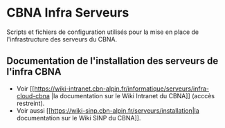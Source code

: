 # CBNA Infra Serveurs
Scripts et fichiers de configuration utilisés pour la mise en place de l'infrastructure des serveurs du CBNA.

## Documentation de l'installation des serveurs de l'infra CBNA
- Voir [[https://wiki-intranet.cbn-alpin.fr/informatique/serveurs/infra-cloud-cbna |la documentation sur le Wiki Intranet du CBNA]] (acccès restreint).
- Voir aussi [[https://wiki-sinp.cbn-alpin.fr/serveurs/installation|la documentation sur le Wiki SINP du CBNA]].
